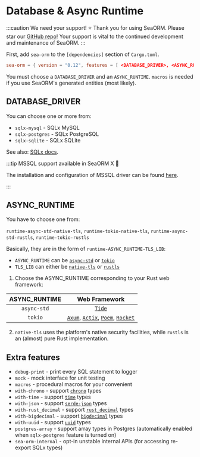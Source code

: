 # Database & Async Runtime

:::caution We need your support! ⭐
Thank you for using SeaORM. Please star our [GitHub repo](https://github.com/SeaQL/sea-orm)! Your support is vital to the continued development and maintenance of SeaORM.
:::

First, add `sea-orm` to the `[dependencies]` section of `Cargo.toml`.

```toml title="Cargo.toml"
sea-orm = { version = "0.12", features = [ <DATABASE_DRIVER>, <ASYNC_RUNTIME>, "macros" ] }
```

You must choose a `DATABASE_DRIVER` and an `ASYNC_RUNTIME`. `macros` is needed if you use SeaORM's generated entities (most likely).

## DATABASE_DRIVER

You can choose one or more from:

+ `sqlx-mysql` - SQLx MySQL
+ `sqlx-postgres` - SQLx PostgreSQL
+ `sqlx-sqlite` - SQLx SQLite

See also: [SQLx docs](https://docs.rs/crate/sqlx/latest/features).

:::tip MSSQL support available in SeaORM X 🎉

The installation and configuration of MSSQL driver can be found [here](https://www.sea-ql.org/SeaORM-X/docs/install-and-config/database-and-async-runtime/).

:::

## ASYNC_RUNTIME

You have to choose one from:

`runtime-async-std-native-tls`, `runtime-tokio-native-tls`, `runtime-async-std-rustls`, `runtime-tokio-rustls`

Basically, they are in the form of `runtime-ASYNC_RUNTIME-TLS_LIB`:

+ `ASYNC_RUNTIME` can be [`async-std`](https://crates.io/crates/async-std) or [`tokio`](https://crates.io/crates/tokio)
+ `TLS_LIB` can either be [`native-tls`](https://crates.io/crates/native-tls) or [`rustls`](https://crates.io/crates/rustls)

1. Choose the ASYNC_RUNTIME corresponding to your Rust web framework:

| ASYNC_RUNTIME | Web Framework  |
| :-----------: | :------------: |
| `async-std` | [`Tide`](https://docs.rs/tide) |
| `tokio` | [`Axum`](https://docs.rs/axum), [`Actix`](https://actix.rs/), [`Poem`](https://docs.rs/poem), [`Rocket`](https://rocket.rs/) |

2. `native-tls` uses the platform's native security facilities, while `rustls` is an (almost) pure Rust implementation.

## Extra features

+ `debug-print` - print every SQL statement to logger
+ `mock` - mock interface for unit testing
+ `macros` - procedural macros for your convenient
+ `with-chrono` - support [`chrono`](https://crates.io/crates/chrono) types
+ `with-time` - support [`time`](https://crates.io/crates/time) types
+ `with-json` - support [`serde-json`](https://crates.io/crates/serde-json) types
+ `with-rust_decimal` - support [`rust_decimal`](https://crates.io/crates/rust_decimal) types
+ `with-bigdecimal` - support [`bigdecimal`](https://crates.io/crates/bigdecimal) types
+ `with-uuid` - support [`uuid`](https://crates.io/crates/uuid) types
+ `postgres-array` - support array types in Postgres (automatically enabled when `sqlx-postgres` feature is turned on)
+ `sea-orm-internal` - opt-in unstable internal APIs (for accessing re-export SQLx types)
